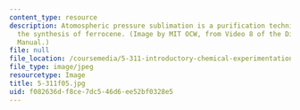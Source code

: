 ```yaml
---
content_type: resource
description: Atomospheric pressure sublimation is a purification technique used during
  the synthesis of ferrocene. (Image by MIT OCW, from Video 8 of the Digital Lab Techniques
  Manual.)
file: null
file_location: /coursemedia/5-311-introductory-chemical-experimentation-fall-2005/f082636df8ce7dc546d6ee52bf0328e5_5-311f05.jpg
file_type: image/jpeg
resourcetype: Image
title: 5-311f05.jpg
uid: f082636d-f8ce-7dc5-46d6-ee52bf0328e5
---
```

